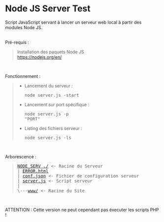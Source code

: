 # Node JS Server Test

Script JavaScript servant à lancer un serveur web local à partir des modules Node JS.
<br /><br />

Pré-requis :
> Installation des paquets Node JS<br />
> <a href="https://nodejs.org/en/">https://nodejs.org/en/</a>
<br />

Fonctionnement :
> - Lancement du serveur : <pre>node server.js -start</pre>
> - Lancement sur port spécifique : <pre>node server.js -p "PORT"</pre>
> - Listing des fichiers serveur : <pre>node server.js -ls</pre>
<br />

Arborescence :
> <pre>
> <a href="https://github.com/Tracks12/NODE_SERV">NODE_SERV ./</a> <- Racine du Serveur
> | <a href="https://github.com/Tracks12/NODE_SERV/blob/master/ERROR.html">ERROR.html</a>
> | <a href="https://github.com/Tracks12/NODE_SERV/blob/master/conf.json">conf.json</a> <- Fichier de configuration serveur
> | <a href="https://github.com/Tracks12/NODE_SERV/blob/master/server.js">server.js</a> <- Script serveur
> |
> \---<a href="https://github.com/Tracks12/NODE_SERV/tree/master/www">www/</a> <- Racine du Site
> </pre>
<br />

ATTENTION : Cette version ne peut cependant pas éxecuter les scripts PHP !
